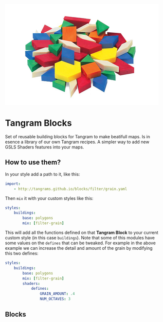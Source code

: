 ![](blocks.jpg)

# Tangram Blocks

Set of reusable building blocks for Tangram to make beatifull maps. Is in esence a library of our own Tangram recipes. A simpler way to add new GSLS Shaders features into your maps.

## How to use them?

In your style add a path to it, like this:

```yaml
import:
    - http://tangrams.github.io/blocks/filter/grain.yaml
```

Then ```mix``` it with your custom styles like this:

```yaml
styles:
    buildings:
        base: polygons
        mix: [filter-grain]
```

This will add all the functions defined on that **Tangram Block** to your current custom style (in this case ```buildings```). Note that some of this modules have some values on the ```defines``` that can be tweaked. For example in the above example we can increase the detail and amount of the grain by modifying this two defines:

```yaml
styles:
    buildings:
        base: polygons
        mix: [filter-grain]
        shaders:
            defines:
                GRAIN_AMOUNT: .4
                NUM_OCTAVES: 3
```

## Blocks
